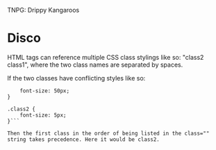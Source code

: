 TNPG: Drippy Kangaroos

# Disco

HTML tags can reference multiple CSS class stylings like so: "class2 class1", where the two class names are separated by spaces.

If the two classes have conflicting styles like so:

```.class1 {
    font-size: 50px;
}

.class2 {
    font-size: 5px;
}```

Then the first class in the order of being listed in the class="" string takes precedence. Here it would be class2.